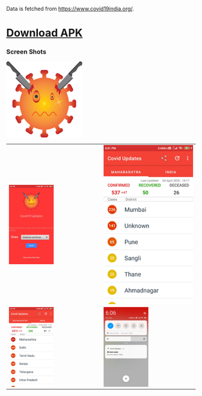 Data is fetched from https://www.covid19india.org/.
[<h1>Download APK</h1>](https://apkpure.com/p/com.skapps.android.fightcovid)


<h3>Screen Shots</h3>

<img src="/screenshots/logo.png" height="40%" width="40%" >
<table style="width:100%">
  <tr>
    <td><img src="/screenshots/image1.jpg" height="50%" width="50%" style="object-fit: contain"></td>
    <td><img src="/screenshots/image2.jpg" height="100%" width="100%" ></td>
  </tr>
  
  <tr>
    <td><img src="/screenshots/image3.jpg" height="50%" width="50%" ></td>
    <td><img src="/screenshots/image4.jpg" height="50%" width="50%" ></td>
  </tr>
</table>







